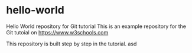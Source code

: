# hello-world
Hello World repository for Git tutorial
This is an example repository for the Git tutoial on https://www.w3schools.com

This repository is built step by step in the tutorial. asd
